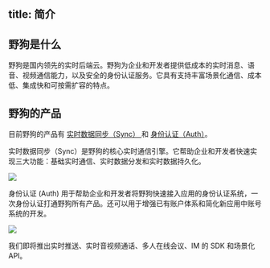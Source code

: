 title:  简介
---
<h2 id='野狗是什么' class="article-heading top-heading">野狗是什么</h2>

野狗是国内领先的实时后端云。野狗为企业和开发者提供低成本的实时消息、语音、视频通信能力，以及安全的身份认证服务。它具有支持丰富场景化通信、成本低、集成快和可按需扩容的特点。


## 野狗的产品
目前野狗的产品有 [实时数据同步（Sync） ](/overview/sync.html) 和 [身份认证（Auth）](/overview/auth.html)。

实时数据同步（Sync）是野狗的核心实时通信引擎。它帮助企业和开发者快速实现三大功能：基础实时通信、实时数据分发和实时数据持久化。

![](/images/introduction.jpg)

身份认证 (Auth) 用于帮助企业和开发者将野狗快速接入应用的身份认证系统，一次身份认证打通野狗所有产品。还可以用于增强已有账户体系和简化新应用中账号系统的开发。

![](/images/wilddogauth.jpg)

我们即将推出实时推送、实时音视频通话、多人在线会议、IM 的 SDK 和场景化 API。



